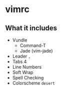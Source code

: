 # vimrc

## What it includes

+ Vundle
  + Command-T
  + Jade (vim-jade)
+ Leader `,`
+ Tabs 4
+ Line Numbers
+ Soft Wrap
+ Spell Checking
+ Colorscheme `desert`